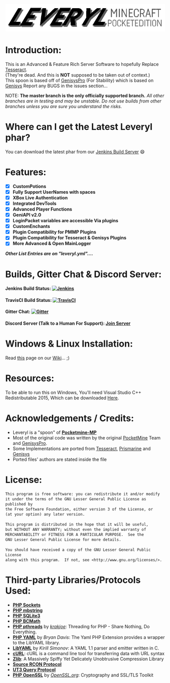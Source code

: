 <p align="center">
  <img src="https://raw.githubusercontent.com/LeverylTeam/assets/master/banner.png">
</p>

# Introduction:
This is an Advanced & Feature Rich Server Software to hopefully Replace [Tesseract](https://www.github.com/TesseractTeam/Tesseract).  
(They're dead. And this is **NOT** supposed to be taken out of context.)  
This spoon is based off of [GenisysPro](https://www.github.com/GenisysPro/GenisysPro) (For Stability) which is based on [Genisys](https://www.github.com/ITXTech/Genisys)
Report any BUGS in the issues section...

NOTE: **The master branch is the only officially supported branch.**
_All other branches are in testing and may be unstable. Do not use builds from other branches unless you are sure you understand the risks._

# Where can I get the Latest Leveryl phar?
You can download the latest phar from our [Jenkins Build Server](http://cortexpe.ml:8080/job/Leveryl/lastSuccessfulBuild/) :smile:

# Features:
- [X] **CustomPotions**
- [X] **Fully Support UserNames with spaces**
- [X] **XBox Live Authentication**
- [X] **Integrated DevTools**
- [X] **Advanced Player Functions**
- [X] **GeniAPI v2.0**
- [X] **LoginPacket variables are accessible Via plugins**
- [X] **CustomEnchants**
- [X] **Plugin Compatibility for PMMP Plugins**
- [X] **Plugin Compatibility for Tesseract & Genisys Plugins**
- [X] **More Advanced & Open MainLogger**

***Other List Entries are on "leveryl.yml"....***

# Builds, Gitter Chat & Discord Server:
#### Jenkins Build Status: [![Jenkins](http://cortexpe.ml:8080/job/Leveryl/badge/icon)](http://cortexpe.ml:8080/job/Leveryl/)
#### TravisCI Build Status: [![TravisCI](https://travis-ci.org/LeverylTeam/Leveryl.svg?branch=master)](https://travis-ci.org/LeverylTeam/Leveryl)
#### Gitter Chat: [![Gitter](https://badges.gitter.im/leveryl/leveryl.svg)](https://gitter.im/leveryl/Lobby?utm_source=share-link&utm_medium=link&utm_campaign=pr-badge)
#### Discord Server (Talk to a Human For Support): [Join Server](https://discord.gg/8dXXsTq)

# Windows & Linux Installation:
Read [this](https://github.com/LeverylTeam/Leveryl/wiki/Installation) page on our [Wiki](https://github.com/LeverylTeam/Leveryl/wiki/)... ;)

# Resources:
To be able to run this on Windows, You'll need Visual Studio C++ Redistributable 2015,
Which can be downloaded [Here](https://www.microsoft.com/en-us/download/details.aspx?id=48145).

# Acknowledgements / Credits:
- Leveryl is a "spoon" of **[Pocketmine-MP](http://github.com/pmmp/PocketMine-MP/)**
- Most of the original code was written by the original [PocketMine](https://github.com/PocketMine) Team and [GenisysPro](https://github.com/GenisysPro).
- Some Implementations are ported from [Tesseract](https://www.github.com/TesseractTeam/Tesseract), [Prismarine](https://github.com/PrismarineMC/Prismarine) and [Genisys](https://www.github.com/ITXTech/Genisys)
- Ported files' authors are stated inside the file

# License:
```
This program is free software: you can redistribute it and/or modify
it under the terms of the GNU Lesser General Public License as published by
the Free Software Foundation, either version 3 of the License, or
(at your option) any later version.

This program is distributed in the hope that it will be useful,
but WITHOUT ANY WARRANTY; without even the implied warranty of
MERCHANTABILITY or FITNESS FOR A PARTICULAR PURPOSE.  See the
GNU Lesser General Public License for more details.

You should have received a copy of the GNU Lesser General Public License
along with this program.  If not, see <http://www.gnu.org/licenses/>.
```
# Third-party Libraries/Protocols Used:
* __[PHP Sockets](http://php.net/manual/en/book.sockets.php)__
* __[PHP mbstring](http://php.net/manual/en/book.mbstring.php)__
* __[PHP SQLite3](http://php.net/manual/en/book.sqlite3.php)__
* __[PHP BCMath](http://php.net/manual/en/book.bc.php)__
* __[PHP pthreads](http://pthreads.org/)__ by _[krakjoe](https://github.com/krakjoe)_: Threading for PHP - Share Nothing, Do Everything.
* __[PHP YAML](https://code.google.com/p/php-yaml/)__ by _Bryan Davis_: The Yaml PHP Extension provides a wrapper to the LibYAML library.
* __[LibYAML](http://pyyaml.org/wiki/LibYAML)__ by _Kirill Simonov_: A YAML 1.1 parser and emitter written in C.
* __[cURL](http://curl.haxx.se/)__: cURL is a command line tool for transferring data with URL syntax
* __[Zlib](http://www.zlib.net/)__: A Massively Spiffy Yet Delicately Unobtrusive Compression Library
* __[Source RCON Protocol](https://developer.valvesoftware.com/wiki/Source_RCON_Protocol)__
* __[UT3 Query Protocol](http://wiki.unrealadmin.org/UT3_query_protocol)__
* __[PHP OpenSSL](http://php.net/manual/en/book.openssl.php)__ by _[OpenSSL.org](https://www.openssl.org/)_: Cryptography and SSL/TLS Toolkit
